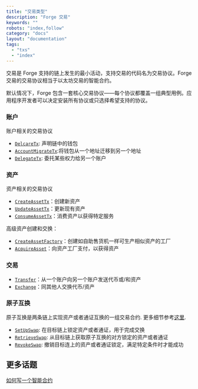 ```yaml
---
title: "交易类型"
description: "Forge 交易"
keywords: ""
robots: "index,follow"
category: "docs"
layout: "documentation"
tags:
  - "txs"
  - "index"
---
```


交易是 Forge 支持的链上发生的最小活动，支持交易的代码名为交易协议。Forge 交易的交易协议相当于以太坊交易的智能合约。

默认情况下，Forge 包含一套核心交易协议——每个协议都覆盖一组典型用例。应用程序开发者可以决定安装所有协议或只选择希望支持的协议。

### 账户

账户相关的交易协议

- [`DelcareTx`](account/declare): 声明链中的钱包
- [`AccountMigrateTx`](account/account_migrate):将钱包从一个地址迁移到另一个地址
- [`DelegateTx`](account/delegate): 委托某些权力给另一个账户

### 资产

资产相关的交易协议

- [`CreateAssetTx`](asset/create_asset)：创建新资产
- [`UpdateAssetTx`](asset/update_asset)：更新现有资产
- [`ConsumeAssetTx`](asset/consume_asset)：消费资产以获得特定服务

高级资产创建和交换：

- [`CreateAssetFactory`](asset/create_asset_factory)：创建如自助售货机一样可生产相似资产的工厂
- [`AcquireAsset`](asset/acquire_asset)：向资产工厂支付，以获得资产

### 交易

- [`Transfer`](trade/transfer)：从一个账户向另一个账户发送代币或/和资产
- [`Exchange`](trade/exchange)：同其他人交换代币/资产

### 原子互换

原子互换是两条链上实现资产或者通证互换的一组交易合约. 更多细节参考[这里](atomic-swap/what_is_atomic_swap).

- [`SetUpSwap`](atomic-swap/set_up): 在目标链上锁定资产或者通证，用于完成交换
- [`RetrieveSwap`](atomic-swap/retrieve): 从目标链上获取原子互换的对方锁定的资产或者通证
- [`RevokeSwap`](atomic-swap/revoke): 撤销目标连上的资产或者通证锁定，满足特定条件时才能成功

## 更多话题

[如何写一个智能合约](how_to_write_a_smart_contract)
